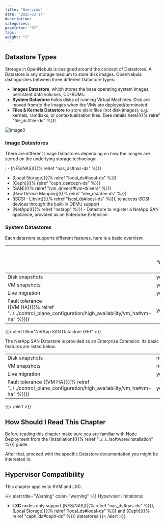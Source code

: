 ```yaml
---
title: "Overview"
date: "2025-02-17"
description:
categories:
pageintoc: "67"
tags:
weight: "1"
---
```


<a id="sm"></a>

<a id="storage"></a>

<!--# Overview -->

## Datastore Types

Storage in OpenNebula is designed around the concept of Datastores. A Datastore is any storage medium to store disk images. OpenNebula distinguishes between three different Datastore types:

* **Images Datastore**, which stores the base operating system images, persistent data volumes, CD-ROMs.
* **System Datastore** holds disks of running Virtual Machines. Disk are moved from/to the Images when the VMs are deployed/terminated.
* **Files & Kernels Datastore** to store plain files (not disk images), e.g. kernels, ramdisks, or contextualization files. [See details here]({{% relref "file_ds#file-ds" %}}).

![image0](/images/datastoreoverview.png)

### Image Datastores

There are different Image Datastores depending on how the images are stored on the underlying storage technology:

: - [NFS/NAS]({{% relref "nas_ds#nas-ds" %}})
  - [Local Storage]({{% relref "local_ds#local-ds" %}})
  - [Ceph]({{% relref "ceph_ds#ceph-ds" %}})
  - [SAN]({{% relref "lvm_drivers#lvm-drivers" %}})
  - [Raw Device Mapping]({{% relref "dev_ds#dev-ds" %}})
  - [iSCSI - Libvirt]({{% relref "iscsi_ds#iscsi-ds" %}}), to access iSCSI devices through the built-in QEMU support
  - [NetApp]({{% relref "netapp" %}}) - Datastore to register a NetApp SAN appliance, provided as an Enterprise Extension

### System Datastores

Each datastore supports different features, here is a basic overview:

|                                                                                                | [NFS/NAS]({{% relref "nas_ds#nas-ds" %}})   | [Local]({{% relref "local_ds#local-ds" %}})   | [Ceph]({{% relref "ceph_ds#ceph-ds" %}})   | [SAN]({{% relref "lvm_drivers#lvm-drivers" %}})   | [iSCSI]({{% relref "iscsi_ds#iscsi-ds" %}})   |
|------------------------------------------------------------------------------------------------|----------------------------|------------------------------|---------------------------|----------------------------------|------------------------------|
| Disk snapshots                                                                                 | yes                        | yes                          | yes                       | no                               | no                           |
| VM snapshots                                                                                   | yes                        | yes                          | no                        | no                               | no                           |
| Live migration                                                                                 | yes                        | yes                          | yes                       | yes                              | yes                          |
| Fault tolerance<br/>([VM HA]({{% relref "../../control_plane_configuration/high_availability/vm_ha#vm-ha" %}})) | yes                        | no                           | yes                       | yes                              | yes                          |

{{< alert title="NetApp SAN Datastore (EE)" >}}

The NetApp SAN Datastore is provided as an Enterprise Extension. Its basic features are listed below.

|                          |     |
|--------------------------|-----|
| Disk snapshots           | no  |
| VM snapshots             | no  |
| Live migration           | yes |
| Fault tolerance ([VM HA]({{% relref "../../control_plane_configuration/high_availability/vm_ha#vm-ha" %}})) | yes |

{{< /alert >}}

## How Should I Read This Chapter

Before reading this chapter make sure you are familiar with Node Deployment from the [Installation]({{% relref "../../../software/installation" %}}) guide.

After that, proceed with the specific Datastore documentation you might be interested in.

## Hypervisor Compatibility

This chapter applies to KVM and LXC.

{{< alert title="Warning" color="warning" >}}
Hypervisor limitations:

- **LXC** nodes only support [NFS/NAS]({{% relref "nas_ds#nas-ds" %}}), [Local Storage]({{% relref "local_ds#local-ds" %}}) and [Ceph]({{% relref "ceph_ds#ceph-ds" %}}) datastores.{{< /alert >}} 

